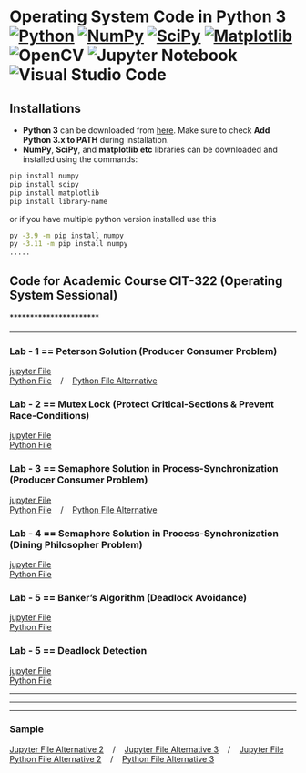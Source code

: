 # Operating System Code in Python 3<br/>[![Python](https://img.shields.io/badge/python-3670A0?style=for-the-badge&logo=python&logoColor=ffdd54)](https://www.python.org/) [![NumPy](https://img.shields.io/badge/numpy-%23013243.svg?style=for-the-badge&logo=numpy&logoColor=white)](https://pypi.org/project/numpy/) [![SciPy](https://img.shields.io/badge/SciPy-%230C55A5.svg?style=for-the-badge&logo=scipy&logoColor=%white)](https://pypi.org/project/scipy/) [![Matplotlib](https://img.shields.io/badge/Matplotlib-%23ffffff.svg?style=for-the-badge&logo=Matplotlib&logoColor=black)](https://pypi.org/project/matplotlib/) ![OpenCV](https://img.shields.io/badge/opencv-%23white.svg?style=for-the-badge&logo=opencv&logoColor=white) ![Jupyter Notebook](https://img.shields.io/badge/jupyter-%23FA0F00.svg?style=for-the-badge&logo=jupyter&logoColor=white) ![Visual Studio Code](https://img.shields.io/badge/Visual%20Studio%20Code-0078d7.svg?style=for-the-badge&logo=visual-studio-code&logoColor=white)

## Installations

* **Python 3** can be downloaded from [here](https://www.python.org/downloads/). Make sure to check **Add Python 3.x to PATH** during installation.
* **NumPy**, **SciPy**, and **matplotlib** **etc** libraries can be downloaded and installed using the commands:
```bash
pip install numpy
pip install scipy
pip install matplotlib
pip install library-name
```
or if you have multiple python version installed use this
```bash
py -3.9 -m pip install numpy
py -3.11 -m pip install numpy
.....
```

## Code for Academic Course CIT-322 (Operating System Sessional)
#### `**********************`
<hr/>

### Lab - 1 == Peterson Solution (Producer Consumer Problem)
 [jupyter File](./peterson_solution.ipynb)     <br/>
 [Python File](./same_python_file/peterson_solution.py) &nbsp;&nbsp; / &nbsp;&nbsp; [Python File Alternative](./same_python_file/peterson_solution_alternative.py)

### Lab - 2 == Mutex Lock (Protect Critical-Sections & Prevent Race-Conditions)
 [jupyter File](./mutex_lock.ipynb)     <br/>
 [Python File](./same_python_file/mutex_lock.py)

### Lab - 3 == Semaphore Solution in Process-Synchronization (Producer Consumer Problem)
 [jupyter File](./semaphore_producer_consumer.ipynb)     <br/>
 [Python File](./same_python_file/semaphore_producer_consumer.py) &nbsp;&nbsp; / &nbsp;&nbsp; [Python File Alternative](./same_python_file/semaphore_producer_consumer_alternative.py)

### Lab - 4 == Semaphore Solution in Process-Synchronization (Dining Philosopher Problem)
 [jupyter File](./exponential_distribution.ipynb)     <br/>
 [Python File](./same_python_file/exponential_distribution.py)

### Lab - 5 == Banker’s Algorithm (Deadlock Avoidance)
 [jupyter File](./bankers_algorithm.ipynb)     <br/>
 [Python File](./same_python_file/bankers_algorithm.py)

### Lab - 5 == Deadlock Detection
 [jupyter File](./inverse_exponential_distribution.ipynb)     <br/>
 [Python File](./same_python_file/inverse_exponential_distribution.py)
 

<hr/><hr/><hr/>

### Sample
 [Jupyter File Alternative 2](./Sample.ipynb)  &nbsp;&nbsp; / &nbsp;&nbsp; [Jupyter File Alternative 3](./Sample.ipynb)  &nbsp;&nbsp; / &nbsp;&nbsp; [Jupyter File](./Sample.ipynb) <br/>
 [Python File Alternative 2](./same_python_file/Sample.py)   &nbsp;&nbsp; / &nbsp;&nbsp; [Python File Alternative 3](./same_python_file/Sample.py)